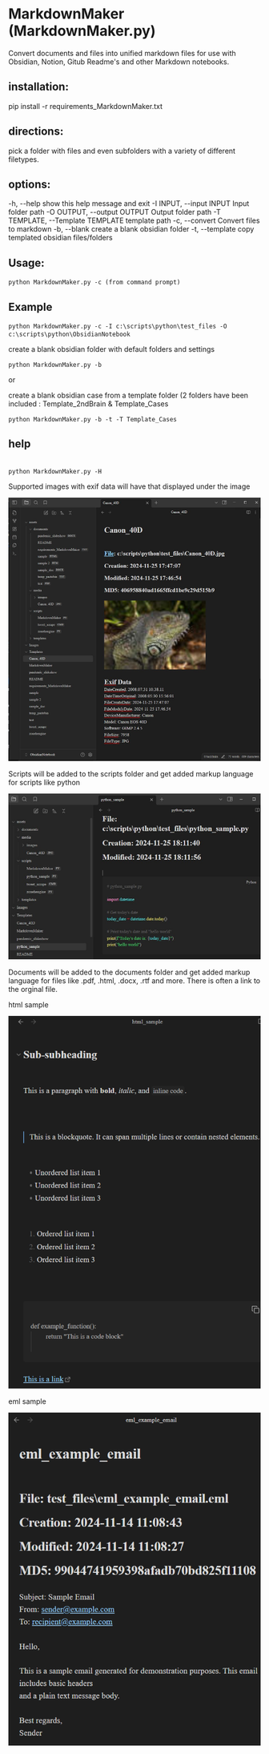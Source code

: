 # MarkdownMaker (MarkdownMaker.py)
Convert documents and files into unified markdown files for use with Obsidian, Notion, Gitub Readme's and other Markdown notebooks.

## installation:

pip install -r requirements_MarkdownMaker.txt

## directions:
pick a folder with files and even subfolders with a variety of different filetypes. 

## options:

-h, --help            show this help message and exit
-I INPUT, --input INPUT
                        Input folder path
-O OUTPUT, --output OUTPUT
                        Output folder path
-T TEMPLATE, --Template TEMPLATE
                        template path
-c, --convert         Convert files to markdown
-b, --blank           create a blank obsidian folder
-t, --template        copy templated obsidian files/folders

  
## Usage:


```
python MarkdownMaker.py -c (from command prompt) 
```

## Example
```
python MarkdownMaker.py -c -I c:\scripts\python\test_files -O c:\scripts\python\ObsidianNotebook
```


create a blank obsidian folder with default folders and settings
```
python MarkdownMaker.py -b 
```

or

create a blank obsidian case from a template folder (2 folders have been included : Template_2ndBrain & Template_Cases
```
python MarkdownMaker.py -b -t -T Template_Cases
```

## help

```

python MarkdownMaker.py -H
```


Supported images with exif data will have that displayed under the image


![sample output](images/ScreenshotExifData1.jpg)


Scripts will be added to the scripts folder and get added markup language for scripts like python


![sample output](images/python_sample1.jpg)

 
Documents will be added to the documents folder and get added markup language for files like .pdf, .html, .docx, .rtf and more.
There is often a link to the orginal file.

html sample

![sample output](images/html_sample1.png)


eml sample

![sample output](images/eml_sample1.png)




